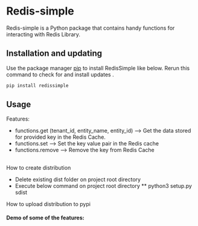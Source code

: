 # Redis-simple

Redis-simple is a Python package that contains handy functions for interacting with Redis Library. 

## Installation and updating
Use the package manager [pip](https://pip.pypa.io/en/stable/) to install RedisSimple like below. 
Rerun this command to check for and install  updates .
```bash
pip install redissimple
```

## Usage
Features:
* functions.get (tenant_id, entity_name, entity_id)  --> Get the data stored for provided key in the Redis Cache.
* functions.set    --> Set the key value pair in the Redis cache
* functions.remove      --> Remove the key from Redis Cache

##
How to create distribution
* Delete existing dist folder on project root directory
* Execute below command on project root directory
** python3 setup.py sdist

How to upload distribution to pypi

#### Demo of some of the features:
```python

```
